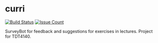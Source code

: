 # curri
[![Build Status](https://travis-ci.org/ludvigk/curri.svg?branch=master)](https://travis-ci.org/ludvigk/curri)
[![Issue Count](https://codeclimate.com/github/ludvigk/curri/badges/issue_count.svg)](https://codeclimate.com/github/ludvigk/curri)


SurveyBot for feedback and suggestions for exercises in lectures. Project for TDT4140.
